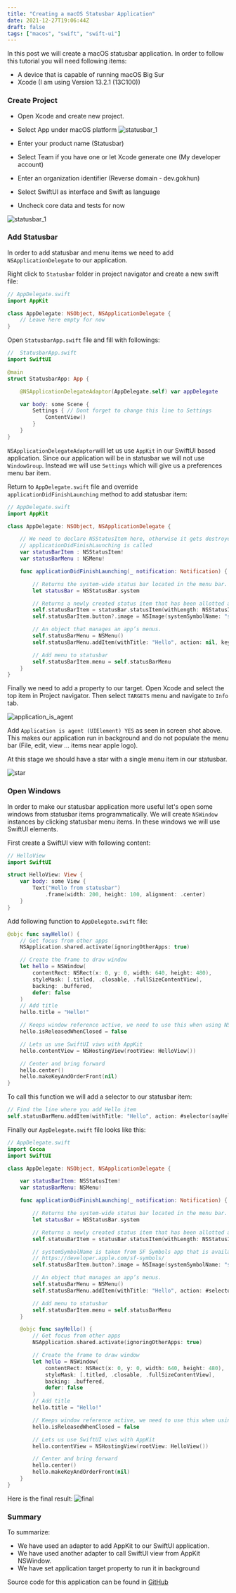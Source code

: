 ```yaml
---
title: "Creating a macOS Statusbar Application"
date: 2021-12-27T19:06:44Z
draft: false
tags: ["macos", "swift", "swift-ui"]
---
```

In this post we will create a macOS statusbar application.
In order to follow this tutorial you will need following items:

- A device that is capable of running macOS Big Sur
- Xcode (I am using Version 13.2.1 (13C100))

### Create Project

- Open Xcode and create new project.
- Select App under macOS platform
![statusbar_1](/img/statusbar_01.png)

- Enter your product name (Statusbar)
- Select Team if you have one or let Xcode generate one (My developer account)
- Enter an organization identifier (Reverse domain - dev.gokhun)
- Select SwiftUI as interface and Swift as language
- Uncheck core data and tests for now

![statusbar_1](/img/statusbar_02.png)

### Add Statusbar

In order to add statusbar and menu items we need to add `NSApplicationDelegate`
to our application.

Right click to `Statusbar` folder in project navigator and create a new swift
file:

```swift
// AppDelegate.swift
import AppKit

class AppDelegate: NSObject, NSApplicationDelegate {
    // Leave here empty for now
}
```

Open `StatusbarApp.swift` file and fill with followings:

```swift
//  StatusbarApp.swift
import SwiftUI

@main
struct StatusbarApp: App {

    @NSApplicationDelegateAdaptor(AppDelegate.self) var appDelegate

    var body: some Scene {
        Settings { // Dont forget to change this line to Settings
            ContentView()
        }
    }
}
```

`NSApplicationDelegateAdaptor`will let us use `AppKit` in our SwiftUI based application.
Since our application will be in statusbar we will not use `WindowGroup`. Instead we will use
`Settings` which will give us a preferences menu bar item.

Return to `AppDelegate.swift` file and override `applicationDidFinishLaunching` method to add statusbar item:

```swift
// AppDelegate.swift
import AppKit

class AppDelegate: NSObject, NSApplicationDelegate {

    // We need to declare NSStatusItem here, otherwise it gets destroyed after
    // applicationDidFinishLaunching is called
    var statusBarItem : NSStatusItem!
    var statusBarMenu : NSMenu!

    func applicationDidFinishLaunching(_ notification: Notification) {

        // Returns the system-wide status bar located in the menu bar.
        let statusBar = NSStatusBar.system

        // Returns a newly created status item that has been allotted a specified space within the status bar.
        self.statusBarItem = statusBar.statusItem(withLength: NSStatusItem.squareLength)
        self.statusBarItem.button?.image = NSImage(systemSymbolName: "star.fill", accessibilityDescription: "Status bar icon")

        // An object that manages an app’s menus.
        self.statusBarMenu = NSMenu()
        self.statusBarMenu.addItem(withTitle: "Hello", action: nil, keyEquivalent: "")

        // Add menu to statusbar
        self.statusBarItem.menu = self.statusBarMenu
    }
}
```

Finally we need to add a property to our target. Open Xcode and select the top item
in Project navigator. Then select `TARGETS` menu and navigate to `Info` tab.

![application_is_agent](/img/application_is_agent.png)

Add `Application is agent (UIElement) YES` as seen in screen shot above. This makes our application
run in background and do not populate the menu bar (File, edit, view ... items near apple logo).

At this stage we should have a star with a single menu item in our statusbar.

![star](/img/star.png)

### Open Windows

In order to make our statusbar application more useful let's open some windows from
statusbar items programmatically. We will create `NSWindow` instances by clicking
statusbar menu items. In these windows we will use SwiftUI elements.

First create a SwiftUI view with following content:

```swift
// HelloView
import SwiftUI

struct HelloView: View {
    var body: some View {
        Text("Hello from statusbar")
            .frame(width: 200, height: 100, alignment: .center)
    }
}
```

Add following function to `AppDelegate.swift` file:

```swift
@objc func sayHello() {
    // Get focus from other apps
    NSApplication.shared.activate(ignoringOtherApps: true)

    // Create the frame to draw window
    let hello = NSWindow(
        contentRect: NSRect(x: 0, y: 0, width: 640, height: 480),
        styleMask: [.titled, .closable, .fullSizeContentView],
        backing: .buffered,
        defer: false
    )
    // Add title
    hello.title = "Hello!"

    // Keeps window reference active, we need to use this when using NSHostingView
    hello.isReleasedWhenClosed = false

    // Lets us use SwiftUI viws with AppKit
    hello.contentView = NSHostingView(rootView: HelloView())

    // Center and bring forward
    hello.center()
    hello.makeKeyAndOrderFront(nil)
}
```

To call this function we will add a selector to our statusbar item:

```swift
// Find the line where you add Hello item
self.statusBarMenu.addItem(withTitle: "Hello", action: #selector(sayHello), keyEquivalent: "")
```

Finally our `AppDelegate.swift` file looks like this:

```swift
// AppDelegate.swift
import Cocoa
import SwiftUI

class AppDelegate: NSObject, NSApplicationDelegate {

    var statusBarItem: NSStatusItem!
    var statusBarMenu: NSMenu!

    func applicationDidFinishLaunching(_ notification: Notification) {

        // Returns the system-wide status bar located in the menu bar.
        let statusBar = NSStatusBar.system

        // Returns a newly created status item that has been allotted a specified space within the status bar.
        self.statusBarItem = statusBar.statusItem(withLength: NSStatusItem.squareLength)

        // systemSymbolName is taken from SF Symbols app that is available for macOS
        // https://developer.apple.com/sf-symbols/
        self.statusBarItem.button?.image = NSImage(systemSymbolName: "star.fill", accessibilityDescription: "Status bar icon")

        // An object that manages an app’s menus.
        self.statusBarMenu = NSMenu()
        self.statusBarMenu.addItem(withTitle: "Hello", action: #selector(sayHello), keyEquivalent: "")

        // Add menu to statusbar
        self.statusBarItem.menu = self.statusBarMenu
    }

    @objc func sayHello() {
        // Get focus from other apps
        NSApplication.shared.activate(ignoringOtherApps: true)

        // Create the frame to draw window
        let hello = NSWindow(
            contentRect: NSRect(x: 0, y: 0, width: 640, height: 480),
            styleMask: [.titled, .closable, .fullSizeContentView],
            backing: .buffered,
            defer: false
        )
        // Add title
        hello.title = "Hello!"

        // Keeps window reference active, we need to use this when using NSHostingView
        hello.isReleasedWhenClosed = false

        // Lets us use SwiftUI viws with AppKit
        hello.contentView = NSHostingView(rootView: HelloView())

        // Center and bring forward
        hello.center()
        hello.makeKeyAndOrderFront(nil)
    }
}
```

Here is the final result:
![final](/img/final.png)

### Summary

To summarize:

- We have used an adapter to add AppKit to our SwiftUI application.
- We have used another adapter to call SwiftUI view from AppKit NSWindow.
- We have set application target property to run it in background

Source code for this application can be found in [GitHub](https://github.com/ghokun/macos-statusbar-template)
